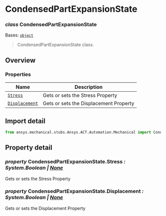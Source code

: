 # CondensedPartExpansionState

<a id="CondensedPartExpansionState"></a>

### *class* CondensedPartExpansionState

Bases: [`object`](https://docs.python.org/3/library/functions.html#object)

> CondensedPartExpansionState class.

> <!-- !! processed by numpydoc !! -->

<a id="overview"></a>

## Overview

### Properties

| Name | Description |
|-------------------------------------------------------------------|----------------------------------------|
| [`Stress`](#CondensedPartExpansionState.Stress)                   | Gets or sets the Stress Property       |
| [`Displacement`](BoundaryConditions/Displacement.md#Displacement) | Gets or sets the Displacement Property |

<a id="import-detail"></a>

## Import detail

```python
from ansys.mechanical.stubs.Ansys.ACT.Automation.Mechanical import CondensedPartExpansionState
```

<a id="property-detail"></a>

## Property detail

<a id="CondensedPartExpansionState.Stress"></a>

### *property* CondensedPartExpansionState.Stress *: System.Boolean | [None](https://docs.python.org/3/library/constants.html#None)*

Gets or sets the Stress Property

<!-- !! processed by numpydoc !! -->

<a id="CondensedPartExpansionState.Displacement"></a>

### *property* CondensedPartExpansionState.Displacement *: System.Boolean | [None](https://docs.python.org/3/library/constants.html#None)*

Gets or sets the Displacement Property

<!-- !! processed by numpydoc !! -->
